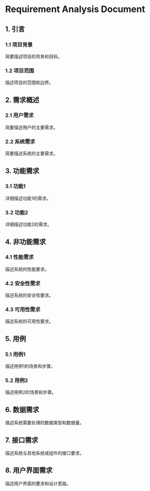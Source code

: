 # Requirement Analysis Document

## 1. 引言
### 1.1 项目背景
简要描述项目的背景和目标。

### 1.2 项目范围
描述项目的范围和边界。

## 2. 需求概述
### 2.1 用户需求
简要描述用户的主要需求。

### 2.2 系统需求
简要描述系统的主要需求。

## 3. 功能需求
### 3.1 功能1
详细描述功能1的需求。

### 3.2 功能2
详细描述功能2的需求。

## 4. 非功能需求
### 4.1 性能需求
描述系统的性能要求。

### 4.2 安全性需求
描述系统的安全性要求。

### 4.3 可用性需求
描述系统的可用性要求。

## 5. 用例
### 5.1 用例1
描述用例1的场景和步骤。

### 5.2 用例2
描述用例2的场景和步骤。

## 6. 数据需求
描述系统需要处理的数据类型和数据量。

## 7. 接口需求
描述系统与其他系统或组件的接口要求。

## 8. 用户界面需求
描述用户界面的要求和设计思路。